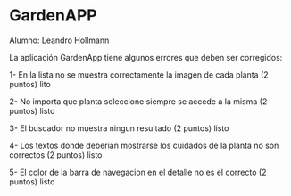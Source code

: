 # GardenAPP

Alumno: Leandro Hollmann

La aplicación GardenApp tiene algunos errores que deben ser corregidos:

1- En la lista no se muestra correctamente la imagen de cada planta (2 puntos) lito

2- No importa que planta seleccione siempre se accede a la misma (2 puntos) listo

3- El buscador no muestra ningun resultado (2 puntos) listo

4- Los textos donde deberian mostrarse los cuidados de la planta no son correctos (2 puntos) listo

5- El color de la barra de navegacion en el detalle no es el correcto (2 puntos) listo
